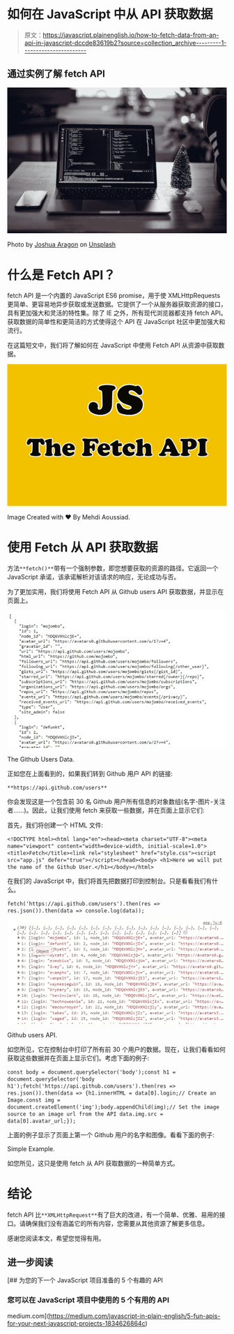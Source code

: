 # 如何在 JavaScript 中从 API 获取数据

> 原文：<https://javascript.plainenglish.io/how-to-fetch-data-from-an-api-in-javascript-dccde83619b2?source=collection_archive---------1----------------------->

## 通过实例了解 fetch API

![](img/0640e455992309f8a36591a1dbd9f8af.png)

Photo by [Joshua Aragon](https://unsplash.com/@goshua13?utm_source=medium&utm_medium=referral) on [Unsplash](https://unsplash.com?utm_source=medium&utm_medium=referral)

# 什么是 Fetch API？

fetch API 是一个内置的 JavaScript ES6 promise，用于使 XMLHttpRequests 更简单、更容易地异步获取或发送数据。它提供了一个从服务器获取资源的接口，具有更加强大和灵活的特性集。除了 IE 之外，所有现代浏览器都支持 fetch API。获取数据的简单性和更简洁的方式使得这个 API 在 JavaScript 社区中更加强大和流行。

在这篇短文中，我们将了解如何在 JavaScript 中使用 Fetch API 从资源中获取数据。

![](img/162fcfeb023ef90389ed3371f2e76d9f.png)

Image Created with ❤️️ By Mehdi Aoussiad.

# 使用 Fetch 从 API 获取数据

方法`**fetch()**`带有一个强制参数，即您想要获取的资源的路径。它返回一个 JavaScript 承诺，该承诺解析对该请求的响应，无论成功与否。

为了更加实用，我们将使用 Fetch API 从 Github users API 获取数据，并显示在页面上。

![](img/3f72dea5bca5d410efe18430f722eebc.png)

The Github Users Data.

正如您在上面看到的，如果我们转到 Github 用户 API 的链接:

```
**https://api.github.com/users**
```

你会发现这是一个包含前 30 名 Github 用户所有信息的对象数组(名字-图片-关注者……)。因此，让我们使用 fetch 来获取一些数据，并在页面上显示它们:

首先，我们将创建一个 HTML 文件:

```
<!DOCTYPE html><html lang="en"><head><meta charset="UTF-8"><meta name="viewport" content="width=device-width, initial-scale=1.0"><title>Fetch</title><link rel="stylesheet" href="style.css"><script src="app.js" defer="true"></script></head><body> <h1>Here we will put the name of the Github User.</h1></body></html>
```

在我们的 JavaScript 中，我们将首先把数据打印到控制台。只是看看我们有什么。

```
fetch('https://api.github.com/users').then(res => res.json()).then(data => console.log(data));
```

![](img/27f1c9dd4297ed381b70e924e4a153e8.png)

Github users API.

如您所见，它在控制台中打印了所有前 30 个用户的数据。现在，让我们看看如何获取这些数据并在页面上显示它们。考虑下面的例子:

```
const body = document.querySelector('body');const h1 = document.querySelector('body h1');fetch('https://api.github.com/users').then(res => res.json()).then(data => {h1.innerHTML = data[0].login;// Create an Image.const img = document.createElement('img');body.appendChild(img);// Set the image source to an image url from the API data.img.src = data[0].avatar_url;});
```

上面的例子显示了页面上第一个 Github 用户的名字和图像。看看下面的例子:

Simple Example.

如您所见，这只是使用 fetch 从 API 获取数据的一种简单方式。

# 结论

fetch API 比`**XMLHttpRequest**`有了巨大的改进，有一个简单、优雅、易用的接口。请确保我们没有涵盖它的所有内容，您需要从其他资源了解更多信息。

感谢您阅读本文，希望您觉得有用。

## 进一步阅读

[](https://medium.com/javascript-in-plain-english/5-fun-apis-for-your-next-javascript-projects-1834626864c) [## 为您的下一个 JavaScript 项目准备的 5 个有趣的 API

### 您可以在 JavaScript 项目中使用的 5 个有用的 API

medium.com](https://medium.com/javascript-in-plain-english/5-fun-apis-for-your-next-javascript-projects-1834626864c)